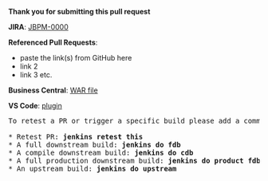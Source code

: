 **Thank you for submitting this pull request**

**JIRA**: [JBPM-0000](https://issues.redhat.com/browse/JBPM-0000)

**Referenced Pull Requests**:
* paste the link(s) from GitHub here
* link 2
* link 3 etc.

**Business Central**: [WAR file](https://donwnload.here/something)

**VS Code**: [plugin](https://donwnload.here/something)

<pre>
To retest a PR or trigger a specific build please add a comment:

* Retest PR: <b>jenkins retest this</b>
* A full downstream build: <b>jenkins do fdb</b>
* A compile downstream build: <b>jenkins do cdb</b>
* A full production downstream build: <b>jenkins do product fdb</b>
* An upstream build: <b>jenkins do upstream</b>
</pre>
